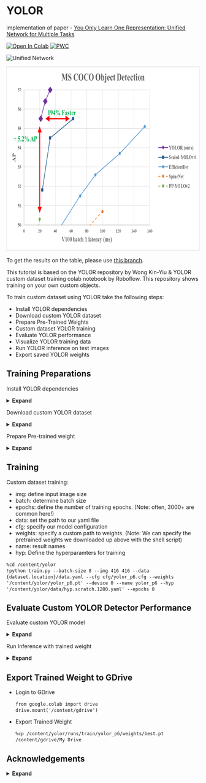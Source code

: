 # YOLOR
implementation of paper - [You Only Learn One Representation: Unified Network for Multiple Tasks](https://arxiv.org/abs/2105.04206)

[![Open In Colab](https://colab.research.google.com/assets/colab-badge.svg)](https://colab.research.google.com/drive/1NIghFeKQGFRVRPh553JaQXeIMlI1xh95#)
[![PWC](https://img.shields.io/endpoint.svg?url=https://paperswithcode.com/badge/you-only-learn-one-representation-unified/real-time-object-detection-on-coco)](https://paperswithcode.com/sota/real-time-object-detection-on-coco?p=you-only-learn-one-representation-unified)

![Unified Network](https://github.com/WongKinYiu/yolor/blob/main/figure/unifued_network.png)

<img src="https://github.com/WongKinYiu/yolor/blob/main/figure/performance.png" height="480">

To get the results on the table, please use [this branch](https://github.com/WongKinYiu/yolor/tree/paper).

This tutorial is based on the YOLOR repository by Wong Kin-Yiu & YOLOR custom dataset training colab notebook by Roboflow. This repository shows training on your own custom objects.

To train custom dataset using YOLOR take the following steps:

* Install YOLOR dependencies
* Download custom YOLOR dataset
* Prepare Pre-Trained Weights
* Custom dataset YOLOR training
* Evaluate YOLOR performance
* Visualize YOLOR training data
* Run YOLOR inference on test images
* Export saved YOLOR weights

## Training Preparations

Install YOLOR dependencies
<details><summary> <b>Expand</b> </summary>

* clone YOLOR repository
      
      !git clone https://github.com/Setiawanfikri/yolor.git
      %cd yolor
      !git reset --hard eb3ef0b7472413d6740f5cde39beb1a2f5b8b5d1
  
* Install necessary dependencies
      
      !pip install -qr requirements.txt
  
* Install Mish CUDA
  
      !git clone https://github.com/JunnYu/mish-cuda
      %cd mish-cuda
      !git reset --hard 6f38976064cbcc4782f4212d7c0c5f6dd5e315a8
      !python setup.py build install
      %cd ..
  
* Install PyTorch Wavelets
      
      !git clone https://github.com/fbcotter/pytorch_wavelets
      %cd pytorch_wavelets
      !pip install .
      %cd ..

</details>

Download custom YOLOR dataset
<details><summary> <b>Expand</b> </summary>
  
* Install Roboflow dependencies
  
      !pip install -q roboflow
      from roboflow import Roboflow
      rf = Roboflow(model_format="yolov5", notebook="roboflow-yolor")
  
* Download Dataset from Roboflow
    
      %cd /content/yolor
      from roboflow import Roboflow
      rf = Roboflow(api_key="85cNlMEKyhhCdduuKla4")
      project = rf.workspace("joseph-nelson").project("uno-cards")
      dataset = project.version(3).download("yolov5")
  
* See YAML category/class
      
      %cat {dataset.location}/data.yaml

</details>

Prepare Pre-trained weight
<details><summary> <b>Expand</b> </summary>

* Get pretrained YOLOR_p6.pt
      
      %cd /content/yolor
      !pip install gdown
      !gdown "https://drive.google.com/uc?id=1Tdn3yqpZ79X7R1Ql0zNlNScB1Dv9Fp76"
    
* Prepare YOLOR YAML configuration
      
      import yaml
      with open(dataset.location + "/data.yaml") as f:
          dataMap = yaml.safe_load(f)

      num_classes = len(dataMap['names'])
      num_filters = (num_classes + 5) * 3
      from IPython.core.magic import register_line_cell_magic

      @register_line_cell_magic
      def writetemplate(line, cell):
          with open(line, 'w') as f:
              f.write(cell.format(**globals()))

* Write YAML configuration
      [here](https://github.com/Setiawanfikri/Training/blob/main/YAML%20configuration)
      copy and paste to colab environment

</details>

## Training

Custom dataset training:
 * img: define input image size
 * batch: determine batch size
 * epochs: define the number of training epochs. (Note: often, 3000+ are common here!)
 * data: set the path to our yaml file
 * cfg: specify our model configuration
 * weights: specify a custom path to weights. (Note: We can specify the pretrained weights we downloaded up above with the shell script)
 * name: result names
 * hyp: Define the hyperparamters for training

```
%cd /content/yolor
!python train.py --batch-size 8 --img 416 416 --data {dataset.location}/data.yaml --cfg cfg/yolor_p6.cfg --weights '/content/yolor/yolor_p6.pt' --device 0 --name yolor_p6 --hyp '/content/yolor/data/hyp.scratch.1280.yaml' --epochs 8
```

## Evaluate Custom YOLOR Detector Performance

Evaluate custom YOLOR model
<details><summary> <b>Expand</b> </summary>
 
* Start Tensorboard, run after training is finished. Logs save in runs folder
      
      %load_ext tensorboard
      %tensorboard --logdir runs
  
* Plots data, if tensorboard isn't working
  
      from IPython.display import Image
      from utils.plots import plot_results  # plot results.txt as results.png
      Image(filename='/content/yolor/runs/train/yolor_p6/results.png', width=1000)  # view results.png
  
* Display ground data
      
      print("GROUND TRUTH TRAINING DATA:")
      Image(filename='/content/yolor/runs/train/yolor_p6/train_batch0.jpg', width=900)
      
* Display augmented data
      
      print("AUGMENTED DATA:")
      Image(filename='/content/yolor/runs/train/yolor_p6/train_batch0.jpg', width=900)
      
</details>

Run Inference with trained weight
<details><summary> <b>Expand</b> </summary>
      
* See directory in runs trained folder
    
      %ls runs/train/yolor_p6/weights
      
* Create names file for model
    
      import yaml
      import ast
      with open("/content/yolor/Uno-Cards-3/data.yaml", 'r') as stream:
          names = str(yaml.safe_load(stream)['names'])

      namesFile = open("../data.names", "w+")
      names = ast.literal_eval(names)
      for name in names:
        namesFile.write(name +'\n')
      namesFile.close()
      
* Runs Trained Model with Test Images
      
      !python detect.py --weights "runs/train/yolor_p6/weights/best.pt" --conf 0.5 --source /content/yolor/Uno-Cards-3/test/images --names ../data.names --cfg cfg/yolor_p6.cfg
     
* Display inference on All Test Images
      
      import glob
      from IPython.display import Image, display

      for imageName in glob.glob('/content/yolor/inference/output/*.jpg'): #assuming JPG
          display(Image(filename=imageName))
          print("\n")
      
</details>

## Export Trained Weight to GDrive
* Login to GDrive
    
      from google.colab import drive
      drive.mount('/content/gdrive')
  
* Export Trained Weight
  
      %cp /content/yolor/runs/train/yolor_p6/weights/best.pt /content/gdrive/My Drive
    
## Acknowledgements

<details><summary> <b>Expand</b> </summary>

* [WongKinYiu YOLOR Repository](https://github.com/WongKinYiu/yolor)
* [Roboflow YOLOR Colab Notebook](https://colab.research.google.com/drive/1e1Uk9SjxBaagu7aoGZ4oTcqePhnMLM23?usp=sharing)


</details>
